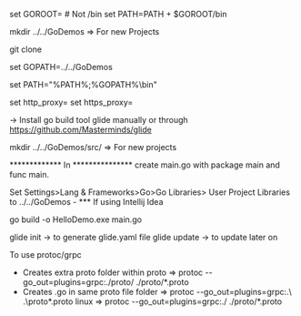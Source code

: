 
set GOROOT=<Go Installation> # Not /bin
set PATH=PATH + $GOROOT/bin

mkdir ../../GoDemos => For new Projects

git clone 

set GOPATH=../../GoDemos

set PATH="%PATH%;%GOPATH%\bin"

set http_proxy=<if needed>
set https_proxy=<if needed>

-> Install go build tool glide manually or through https://github.com/Masterminds/glide

mkdir  ../../GoDemos/src/<project Name> => For new projects

************* In <project Name> ***************
create main.go with package main and func main.

Set Settings>Lang & Frameworks>Go>Go Libraries> User Project Libraries to ../../GoDemos - *** If using Intellij Idea

go build -o HelloDemo.exe main.go

glide init -> to generate glide.yaml file
glide update -> to update later on

To use protoc/grpc
- Creates extra proto folder within proto => protoc --go_out=plugins=grpc:./proto/ ./proto/*.proto
- Creates .go in same proto file folder => protoc --go_out=plugins=grpc:.\ .\proto\*.proto
                                 linux => protoc --go_out=plugins=grpc:./ ./proto/*.proto